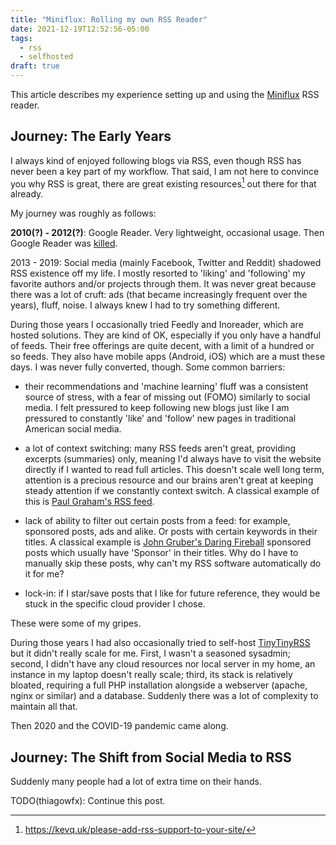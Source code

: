 ```yaml
---
title: "Miniflux: Rolling my own RSS Reader"
date: 2021-12-19T12:52:56-05:00
tags:
  - rss
  - selfhosted
draft: true
---
```


This article describes my experience setting up and using the [Miniflux](https://miniflux.app/) RSS reader.

<!--more-->

## Journey: The Early Years

I always kind of enjoyed following blogs via RSS, even though RSS has never been a key part of my workflow. That said, I am not here to convince you why RSS is great, there are great existing resources[^kevq] out there for that already.

My journey was roughly as follows:

**2010(?) - 2012(?)**: Google Reader. Very lightweight, occasional usage. Then Google Reader was [killed](https://en.wikipedia.org/wiki/Google_Reader).

2013 - 2019: Social media (mainly Facebook, Twitter and Reddit) shadowed RSS existence off my life. I mostly resorted to 'liking' and 'following' my favorite authors and/or projects through them. It was never great because there was a lot of cruft: ads (that became increasingly frequent over the years), fluff, noise. I always knew I had to try something different.

During those years I occasionally tried Feedly and Inoreader, which are hosted solutions. They are kind of OK, especially if you only have a handful of feeds. Their free offerings are quite decent, with a limit of a hundred or so feeds. They also have mobile apps (Android, iOS) which are a must these days. I was never fully converted, though. Some common barriers:

- their recommendations and 'machine learning' fluff was a consistent source of stress, with a fear of missing out (FOMO) similarly to social media. I felt pressured to keep following new blogs just like I am pressured to constantly 'like' and 'follow' new pages in traditional American social media.

- a lot of context switching: many RSS feeds aren't great, providing excerpts (summaries) only, meaning I'd always have to visit the website directly if I wanted to read full articles. This doesn't scale well long term, attention is a precious resource and our brains aren't great at keeping steady attention if we constantly context switch. A classical example of this is [Paul Graham's RSS feed](http://www.aaronsw.com/2002/feeds/pgessays.rss).

- lack of ability to filter out certain posts from a feed: for example, sponsored posts, ads and alike. Or posts with certain keywords in their titles. A classical example is [John Gruber's Daring Fireball](https://daringfireball.net/) sponsored posts which usually have 'Sponsor' in their titles. Why do I have to manually skip these posts, why can't my RSS software automatically do it for me?

- lock-in: if I star/save posts that I like for future reference, they would be stuck in the specific cloud provider I chose.

These were some of my gripes.

During those years I had also occasionally tried to self-host [TinyTinyRSS](https://tt-rss.org/) but it didn't really scale for me. First, I wasn't a seasoned sysadmin; second, I didn't have any cloud resources nor local server in my home, an instance in my laptop doesn't really scale; third, its stack is relatively bloated, requiring a full PHP installation alongside a webserver (apache, nginx or similar) and a database. Suddenly there was a lot of complexity to maintain all that.

Then 2020 and the COVID-19 pandemic came along.

## Journey: The Shift from Social Media to RSS

Suddenly many people had a lot of extra time on their hands.

TODO(thiagowfx): Continue this post.

[^kevq]: https://kevq.uk/please-add-rss-support-to-your-site/
